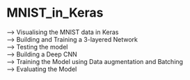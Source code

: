 # MNIST_in_Keras

--> Visualising the MNIST data in Keras <br>
--> Building and Training a 3-layered Network <br>
--> Testing the model <br>
--> Building a Deep CNN <br>
--> Training the Model using Data augmentation and Batching <br>
--> Evaluating the Model
